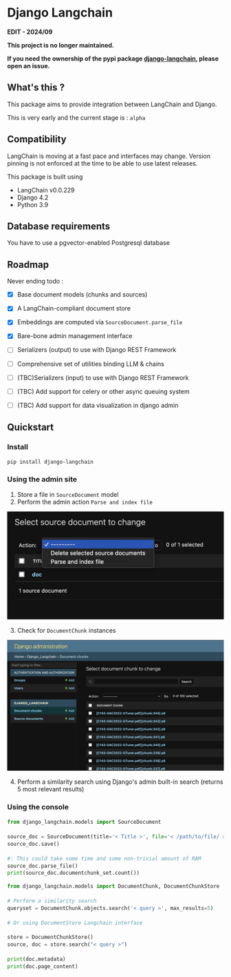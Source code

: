 # Django Langchain

**EDIT - 2024/09**

**This project is no longer maintained.**

**If you need the ownership of the pypi package [django-langchain](https://pypi.org/project/django-langchain/), please open an issue.**


## What's this ?

This package aims to provide integration between LangChain and Django.

This is very early and the current stage is : `alpha`

## Compatibility

LangChain is moving at a fast pace and interfaces may change.
Version pinning is not enforced at the time to be able to use latest releases.

This package is built using 

- LangChain v0.0.229
- Django 4.2
- Python 3.9

## Database requirements

You have to use a pgvector-enabled Postgresql database


## Roadmap

Never ending todo : 

- [X] Base document models (chunks and sources)
- [X] A LangChain-compliant document store 
- [X] Embeddings are computed via `SourceDocument.parse_file`
- [X] Bare-bone admin management interface
- [ ] Serializers (output) to use with Django REST Framework
- [ ] Comprehensive set of utilities binding LLM & chains
- [ ] (TBC)Serializers (input) to use with Django REST Framework
- [ ] (TBC) Add support for celery or other async queuing system
- [ ] (TBC) Add support for data visualization in django admin


## Quickstart

### Install

```shell
pip install django-langchain
```

### Using the admin site

1. Store a file in `SourceDocument` model
2. Perform the admin action `Parse and index file`

![](docs/assets/parse-and-index.jpg)

3. Check for `DocumentChunk` instances

![](docs/assets/documentchunk-instances.jpg)

4. Perform a similarity search using Django's admin built-in search (returns 5 most relevant results)


### Using the console

```python
from django_langchain.models import SourceDocument

source_doc = SourceDocument(title='< Title >', file='< /path/to/file/ >')
source_doc.save()

#: This could take some time and some non-trivial amount of RAM
source_doc.parse_file()
print(source_doc.documentchunk_set.count())
```

```python
from django_langchain.models import DocumentChunk, DocumentChunkStore

# Perform a similarity search
queryset = DocumentChunk.objects.search('< query >', max_results=5)

# Or using DocumentStore Langchain interface

store = DocumentChunkStore()
source, doc = store.search("< query >")

print(doc.metadata)
print(doc.page_content)
```
